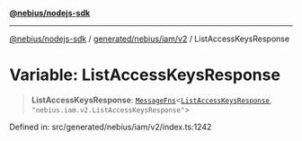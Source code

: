 [**@nebius/nodejs-sdk**](../../../../../README.md)

---

[@nebius/nodejs-sdk](../../../../../README.md) / [generated/nebius/iam/v2](../README.md) / ListAccessKeysResponse

# Variable: ListAccessKeysResponse

> **ListAccessKeysResponse**: [`MessageFns`](../../../../../runtime/protos/core/interfaces/MessageFns.md)\<[`ListAccessKeysResponse`](../interfaces/ListAccessKeysResponse.md), `"nebius.iam.v2.ListAccessKeysResponse"`\>

Defined in: src/generated/nebius/iam/v2/index.ts:1242
